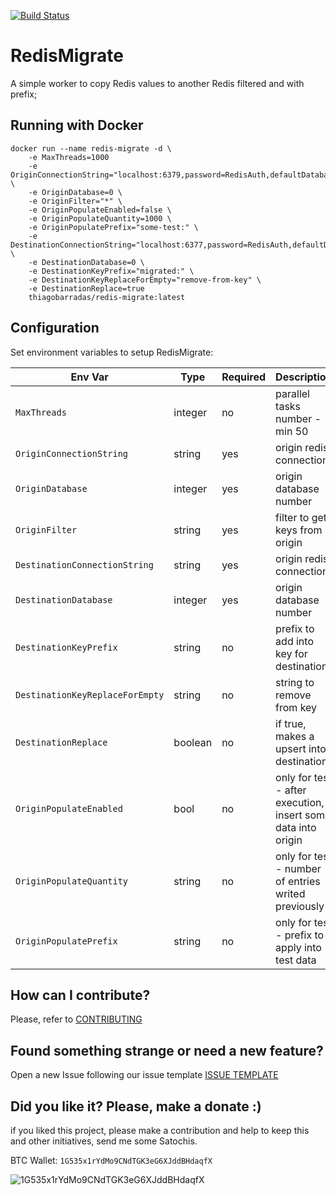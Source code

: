 [![Build Status](https://barradas.visualstudio.com/Contributions/_apis/build/status/DockerImage/RedisMigrate%20Worker?branchName=master)](https://barradas.visualstudio.com/Contributions/_build/latest?definitionId=22&branchName=master)

# RedisMigrate
 
A simple worker to copy Redis values to another Redis filtered and with prefix;

## Running with Docker

```
docker run --name redis-migrate -d \
    -e MaxThreads=1000
    -e OriginConnectionString="localhost:6379,password=RedisAuth,defaultDatabase=0,syncTimeout=2000,connectTimeout=2000,abortConnect=false" \
    -e OriginDatabase=0 \
    -e OriginFilter="*" \
    -e OriginPopulateEnabled=false \
    -e OriginPopulateQuantity=1000 \
    -e OriginPopulatePrefix="some-test:" \
    -e DestinationConnectionString="localhost:6377,password=RedisAuth,defaultDatabase=0,syncTimeout=2000,connectTimeout=2000,abortConnect=false" \
    -e DestinationDatabase=0 \
    -e DestinationKeyPrefix="migrated:" \
    -e DestinationKeyReplaceForEmpty="remove-from-key" \
    -e DestinationReplace=true
    thiagobarradas/redis-migrate:latest
```

## Configuration

Set environment variables to setup RedisMigrate:

| Env Var | Type | Required | Description | e.g. |
| ------- | ---- | -------- | ----------- | ---- |
| `MaxThreads`             | integer | no | parallel tasks number - min 50 | `100` |
| `OriginConnectionString` | string | yes | origin redis connection | `localhost:6379,password=RedisAuth,defaultDatabase=0,syncTimeout=2000,connectTimeout=2000,abortConnect=false` |
| `OriginDatabase`             | integer | yes | origin database number | `0` |
| `OriginFilter`             | string | yes | filter to get keys from origin | `*` |
| `DestinationConnectionString` | string | yes | origin redis connection | `localhost:6377,password=RedisAuth,defaultDatabase=0,syncTimeout=2000,connectTimeout=2000,abortConnect=false` |
| `DestinationDatabase`             | integer | yes | origin database number | `0` |
| `DestinationKeyPrefix`             | string | no | prefix to add into key for destination | `migrated:` |
| `DestinationKeyReplaceForEmpty`             | string | no | string to remove from key | `something` |
| `DestinationReplace`             | boolean | no | if true, makes a upsert into destination | `true` |
| `OriginPopulateEnabled`             | bool | no | only for test - after execution, insert some data into origin | `false` |
| `OriginPopulateQuantity`             | string | no | only for test - number of entries writed previously | `1000` |
| `OriginPopulatePrefix`             | string | no | only for test - prefix to apply into test data | `some-test:` |

## How can I contribute?

Please, refer to [CONTRIBUTING](.github/CONTRIBUTING.md)

## Found something strange or need a new feature?

Open a new Issue following our issue template [ISSUE TEMPLATE](.github/ISSUE_TEMPLATE.md)

## Did you like it? Please, make a donate :)

if you liked this project, please make a contribution and help to keep this and other initiatives, send me some Satochis.

BTC Wallet: `1G535x1rYdMo9CNdTGK3eG6XJddBHdaqfX`

![1G535x1rYdMo9CNdTGK3eG6XJddBHdaqfX](https://i.imgur.com/mN7ueoE.png)
